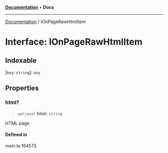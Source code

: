 [**Documentation**](../README.md) • **Docs**

***

[Documentation](../globals.md) / IOnPageRawHtmlItem

# Interface: IOnPageRawHtmlItem

## Indexable

 \[`key`: `string`\]: `any`

## Properties

### html?

> `optional` **html**: `string`

HTML page

#### Defined in

main.ts:164573
